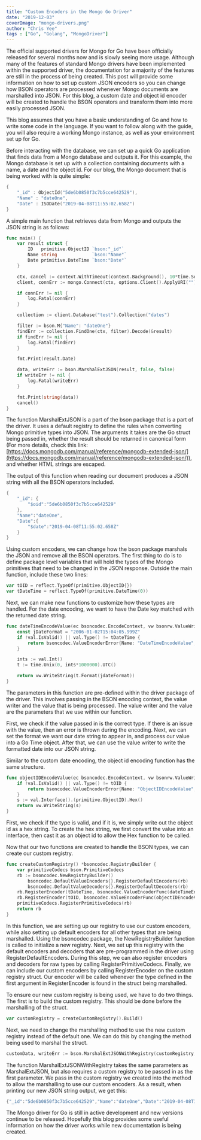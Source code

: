 ```yaml
---
title: "Custom Encoders in the Mongo Go Driver"
date: "2019-12-03"
coverImage: "mongo-drivers.png"
author: "Chris Yee"
tags : ["Go", "Golang", "MongoDriver"]
---
```


The official supported drivers for Mongo for Go have been officially released for several months now and is slowly seeing more usage. Although many of the features of standard Mongo drivers have been implemented within the supported driver, the documentation for a majority of the features are still in the process of being created. This post will provide some information on how to set up custom JSON encoders so you can change how BSON operators are processed whenever Mongo documents are marshalled into JSON. For this blog, a custom date and object id encoder will be created to handle the BSON operators and transform them into more easily processed JSON.

This blog assumes that you have a basic understanding of Go and how to write some code in the language. If you want to follow along with the guide, you will also require a working Mongo instance, as well as your environment set up for Go.

Before interacting with the database, we can set up a quick Go application that finds data from a Mongo database and outputs it. For this example, the Mongo database is set up with a collection containing documents with a name, a date and the object id. For our blog, the Mongo document that is being worked with is quite simple:

```go
{
    "_id" : ObjectId("5de6b0850f3c7b5cce642529"),
    "Name" : "dateOne",
    "Date" : ISODate("2019-04-08T11:55:02.658Z")
}
```

A simple main function that retrieves data from Mongo and outputs the JSON string is as follows:

```go
func main() {
	var result struct {
		ID   primitive.ObjectID `bson:"_id"`
		Name string             `bson:"Name"`
		Date primitive.DateTime `bson:"Date"`
	}

	ctx, cancel := context.WithTimeout(context.Background(), 10*time.Second)
	client, connErr := mongo.Connect(ctx, options.Client().ApplyURI(""))

	if connErr != nil {
		log.Fatal(connErr)
	}

	collection := client.Database("test").Collection("dates")

	filter := bson.M{"Name": "dateOne"}
	findErr := collection.FindOne(ctx, filter).Decode(&result)
	if findErr != nil {
		log.Fatal(findErr)
	}

	fmt.Print(result.Date)

	data, writeErr := bson.MarshalExtJSON(result, false, false)
	if writeErr != nil {
		log.Fatal(writeErr)
	}

	fmt.Print(string(data))
	cancel()
}
```

The function MarshalExtJSON is a part of the bson package that is a part of the driver. It uses a default registry to define the rules when converting Mongo primitive types into JSON. The arguments it takes are the Go struct being passed in, whether the result should be returned in canonical form (For more details, check this link: [https://docs.mongodb.com/manual/reference/mongodb-extended-json/](https://docs.mongodb.com/manual/reference/mongodb-extended-json/)), and whether HTML strings are escaped.

The output of this function when reading our document produces a JSON string with all the BSON operators included.

```go
{
	"_id": {
		"$oid":"5de6b0850f3c7b5cce642529"
	},
	"Name":"dateOne",
	"Date":{
		"$date":"2019-04-08T11:55:02.658Z"
	}
}
```

Using custom encoders, we can change how the bson package marshals the JSON and remove all the BSON operators. The first thing to do is to define package level variables that will hold the types of the Mongo primitives that need to be changed in the JSON response. Outside the main function, include these two lines:

```go
var tOID = reflect.TypeOf(primitive.ObjectID{})
var tDateTime = reflect.TypeOf(primitive.DateTime(0))
```

Next, we can make new functions to customize how these types are handled. For the date encoding, we want to have the Date key matched with the returned date string.

```go
func dateTimeEncodeValue(ec bsoncodec.EncodeContext, vw bsonrw.ValueWriter, val reflect.Value) error {
	const jDateFormat = "2006-01-02T15:04:05.999Z"
	if !val.IsValid() || val.Type() != tDateTime {
		return bsoncodec.ValueEncoderError{Name: "DateTimeEncodeValue", Types: []reflect.Type{tDateTime}, Received: val}
	}

	ints := val.Int()
	t := time.Unix(0, ints*1000000).UTC()

	return vw.WriteString(t.Format(jdateFormat))
}
```

The parameters in this function are pre-defined within the driver package of the driver. This involves passing in the BSON encoding context, the value writer and the value that is being processed. The value writer and the value are the parameters that we use within our function.

First, we check if the value passed in is the correct type. If there is an issue with the value, then an error is thrown during the encoding. Next, we can set the format we want our date string to appear in, and process our value into a Go Time object. After that, we can use the value writer to write the formatted date into our JSON string.

Similar to the custom date encoding, the object id encoding function has the same structure.

```go
func objectIDEncodeValue(ec bsoncodec.EncodeContext, vw bsonrw.ValueWriter, val reflect.Value) error {
	if !val.IsValid() || val.Type() != tOID {
		return bsoncodec.ValueEncoderError{Name: "ObjectIDEncodeValue", Types: []reflect.Type{tOID}, Received: val}
	}
	s := val.Interface().(primitive.ObjectID).Hex()
	return vw.WriteString(s)
}
```

First, we check if the type is valid, and if it is, we simply write out the object id as a hex string. To create the hex string, we first convert the value into an interface, then cast it as an object id to allow the Hex function to be called.

Now that our two functions are created to handle the BSON types, we can create our custom registry.

```go
func createCustomRegistry() *bsoncodec.RegistryBuilder {
	var primitiveCodecs bson.PrimitiveCodecs
	rb := bsoncodec.NewRegistryBuilder()
        bsoncodec.DefaultValueEncoders{}.RegisterDefaultEncoders(rb)
        bsoncodec.DefaultValueDecoders{}.RegisterDefaultDecoders(rb)
	rb.RegisterEncoder(tDateTime, bsoncodec.ValueEncoderFunc(dateTimeEncodeValue))
	rb.RegisterEncoder(tOID, bsoncodec.ValueEncoderFunc(objectIDEncodeValue))
	primitiveCodecs.RegisterPrimitiveCodecs(rb)
	return rb
}
```

In this function, we are setting up our registry to use our custom encoders, while also setting up default encoders for all other types that are being marshalled. Using the bsoncodec package, the NewRegistryBuilder function is called to initialize a new registry. Next, we set up this registry with the default encoders and decoders that are pre-programmed in the driver using RegisterDefaultEncoders. During this step, we can also register encoders and decoders for raw types by calling RegisterPrimitiveCodecs. Finally, we can include our custom encoders by calling RegisterEncoder on the custom registry struct. Our encoder will be called whenever the type defined in the first argument in RegisterEncoder is found in the struct being marshalled.

To ensure our new custom registry is being used, we have to do two things. The first is to build the custom registry. This should be done before the marshalling of the struct.

```go
var customRegistry = createCustomRegistry().Build()
```

Next, we need to change the marshalling method to use the new custom registry instead of the default one. We can do this by changing the method being used to marshal the struct.

```go
customData, writeErr := bson.MarshalExtJSONWithRegistry(customRegistry, result, false, false)
```

The function MarshalExtJSONWithRegistry takes the same parameters as MarshalExtJSON, but also requires a custom registry to be passed in as the first parameter. We pass in the custom registry we created into the method to allow the marshalling to use our custom encoders. As a result, when printing our new JSON string output, we get this:

```go
{"_id":"5de6b0850f3c7b5cce642529","Name":"dateOne","Date":"2019-04-08T11:55:02.658Z"}
```

The Mongo driver for Go is still in active development and new versions continue to be released. Hopefully this blog provides some useful information on how the driver works while new documentation is being created.
